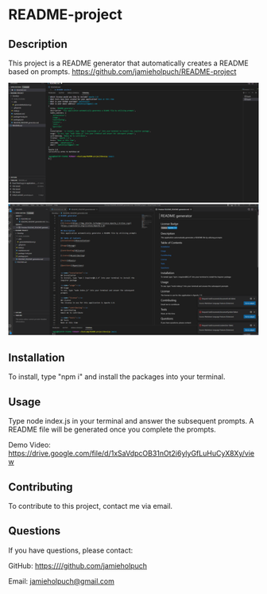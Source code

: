 # README-project

  ## Description
  This project is a README generator that automatically creates a README based on prompts. 
  <https://github.com/jamieholpuch/README-project>

  ![terminal](./Develop/terminal.png)
  ![readme_generator](./Develop/readme_generator.png)
  
  
  ## Installation 
  To install, type "npm i" and install the packages into your terminal. 
  
  ## Usage
  Type node index.js in your terminal and answer the subsequent prompts. A README file will be generated once you complete the prompts. 

  Demo Video: <https://drive.google.com/file/d/1xSaVdpcOB31nOt2i6ylyGfLuHuCyX8Xy/view>
  
  ## Contributing
  To contribute to this project, contact me via email. 
  
  ## Questions 
  If you have questions, please contact:
  
  GitHub: <https:////github.com/jamieholpuch>
  
  Email: jamieholpuch@gmail.com